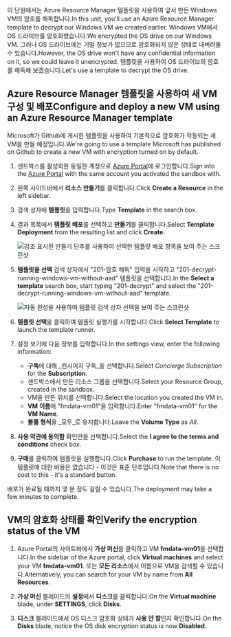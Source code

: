 <span data-ttu-id="8114f-101">이 단원에서는 Azure Resource Manager 템플릿을 사용하여 앞서 만든 Windows VM의 암호를 해독합니다.</span><span class="sxs-lookup"><span data-stu-id="8114f-101">In this unit, you'll use an Azure Resource Manager template to decrypt our Windows VM we created earlier.</span></span> <span data-ttu-id="8114f-102">Windows VM에서 OS 드라이브를 암호화했습니다.</span><span class="sxs-lookup"><span data-stu-id="8114f-102">We encrypted the OS drive on our Windows VM.</span></span> <span data-ttu-id="8114f-103">그러나 OS 드라이브에는 기밀 정보가 없으므로 암호화되지 않은 상태로 내버려둘 수 있습니다.</span><span class="sxs-lookup"><span data-stu-id="8114f-103">However, the OS drive won't have any confidential information on it, so we could leave it unencrypted.</span></span> <span data-ttu-id="8114f-104">템플릿을 사용하여 OS 드라이브의 암호를 해독해 보겠습니다.</span><span class="sxs-lookup"><span data-stu-id="8114f-104">Let's use a template to decrypt the OS drive.</span></span>

## <a name="configure-and-deploy-a-new-vm-using-an-azure-resource-manager-template"></a><span data-ttu-id="8114f-105">Azure Resource Manager 템플릿을 사용하여 새 VM 구성 및 배포</span><span class="sxs-lookup"><span data-stu-id="8114f-105">Configure and deploy a new VM using an Azure Resource Manager template</span></span>

<span data-ttu-id="8114f-106">Microsoft가 Github에 게시한 템플릿을 사용하여 기본적으로 암호화가 작동되는 새 VM을 만들 예정입니다.</span><span class="sxs-lookup"><span data-stu-id="8114f-106">We're going to use a template Microsoft has published on Github to create a new VM with encryption turned on by default.</span></span>

1. <span data-ttu-id="8114f-107">샌드박스를 활성화한 동일한 계정으로 [Azure Portal](https://portal.azure.com/learn.docs.microsoft.com?azure-portal=true)에 로그인합니다.</span><span class="sxs-lookup"><span data-stu-id="8114f-107">Sign into the [Azure Portal](https://portal.azure.com/learn.docs.microsoft.com?azure-portal=true) with the same account you activated the sandbox with.</span></span>

1. <span data-ttu-id="8114f-108">왼쪽 사이드바에서 **리소스 만들기**를 클릭합니다.</span><span class="sxs-lookup"><span data-stu-id="8114f-108">Click **Create a Resource** in the left sidebar.</span></span>

1. <span data-ttu-id="8114f-109">검색 상자에 **템플릿**을 입력합니다.</span><span class="sxs-lookup"><span data-stu-id="8114f-109">Type **Template** in the search box.</span></span>

1. <span data-ttu-id="8114f-110">결과 목록에서 **템플릿 배포**를 선택하고 **만들기**를 클릭합니다.</span><span class="sxs-lookup"><span data-stu-id="8114f-110">Select **Template Deployment** from the resulting list and click **Create**.</span></span>

    ![강조 표시된 만들기 단추를 사용하여 선택한 템플릿 배포 항목을 보여 주는 스크린샷](../media/6-create-template.png)

1. <span data-ttu-id="8114f-112">**템플릿을 선택** 검색 상자에서 "201-암호 해독" 입력을 시작하고 "201-decrypt-running-windows-vm-without-aad" 템플릿을 선택합니다.</span><span class="sxs-lookup"><span data-stu-id="8114f-112">In the **Select a template** search box, start typing "201-decrypt" and select the "201-decrypt-running-windows-vm-without-aad" template.</span></span>

    ![자동 완성을 사용하여 템플릿 검색 상자 선택을 보여 주는 스크린샷](../media/6-custom-deployment.png)

1. <span data-ttu-id="8114f-114">**템플릿 선택**을 클릭하여 템플릿 실행기를 시작합니다.</span><span class="sxs-lookup"><span data-stu-id="8114f-114">Click **Select Template** to launch the template runner.</span></span>

1. <span data-ttu-id="8114f-115">설정 보기에 다음 정보를 입력합니다.</span><span class="sxs-lookup"><span data-stu-id="8114f-115">In the settings view, enter the following information:</span></span>
    - <span data-ttu-id="8114f-116">**구독**에 대해 _컨시어지 구독_을 선택합니다.</span><span class="sxs-lookup"><span data-stu-id="8114f-116">Select _Concierge Subscription_ for the **Subscription**.</span></span>
    - <span data-ttu-id="8114f-117">샌드박스에서 만든 리소스 그룹을 선택합니다.</span><span class="sxs-lookup"><span data-stu-id="8114f-117">Select your Resource Group, created in the sandbox.</span></span>
    - <span data-ttu-id="8114f-118">VM을 만든 위치를 선택합니다.</span><span class="sxs-lookup"><span data-stu-id="8114f-118">Select the location you created the VM in.</span></span>
    - <span data-ttu-id="8114f-119">**VM 이름**에 "fmdata-vm01"을 입력합니다.</span><span class="sxs-lookup"><span data-stu-id="8114f-119">Enter "fmdata-vm01" for the **VM Name**.</span></span>
    - <span data-ttu-id="8114f-120">**볼륨 형식**을 _모두_로 유지합니다.</span><span class="sxs-lookup"><span data-stu-id="8114f-120">Leave the **Volume Type** as _All_.</span></span>

1. <span data-ttu-id="8114f-121">**사용 약관에 동의함** 확인란을 선택합니다.</span><span class="sxs-lookup"><span data-stu-id="8114f-121">Select the **I agree to the terms and conditions** check box.</span></span>
1. <span data-ttu-id="8114f-122">**구매**를 클릭하여 템플릿을 실행합니다.</span><span class="sxs-lookup"><span data-stu-id="8114f-122">Click **Purchase** to run the template.</span></span> <span data-ttu-id="8114f-123">이 템플릿에 대한 비용은 없습니다 - 이것은 표준 단추입니다.</span><span class="sxs-lookup"><span data-stu-id="8114f-123">Note that there is no cost to this - it's a standard button.</span></span>

<span data-ttu-id="8114f-124">배포가 완료될 때까지 몇 분 정도 걸릴 수 있습니다.</span><span class="sxs-lookup"><span data-stu-id="8114f-124">The deployment may take a few minutes to complete.</span></span>

## <a name="verify-the-encryption-status-of-the-vm"></a><span data-ttu-id="8114f-125">VM의 암호화 상태를 확인</span><span class="sxs-lookup"><span data-stu-id="8114f-125">Verify the encryption status of the VM</span></span>

1. <span data-ttu-id="8114f-126">Azure Portal의 사이트바에서 **가상 머신**을 클릭하고 VM **fmdata-vm01**을 선택합니다.</span><span class="sxs-lookup"><span data-stu-id="8114f-126">In the sidebar of the Azure portal, click **Virtual machines** and select your VM **fmdata-vm01**.</span></span> <span data-ttu-id="8114f-127">또는 **모든 리소스**에서 이름으로 VM을 검색할 수 있습니다.</span><span class="sxs-lookup"><span data-stu-id="8114f-127">Alternatively, you can search for your VM by name from **All Resources**.</span></span>

1. <span data-ttu-id="8114f-128">**가상 머신** 블레이드의 **설정**에서 **디스크**를 클릭합니다.</span><span class="sxs-lookup"><span data-stu-id="8114f-128">On the **Virtual machine** blade, under **SETTINGS**, click **Disks**.</span></span>

1. <span data-ttu-id="8114f-129">**디스크** 블레이드에서 OS 디스크 암호화 상태가 **사용 안 함**인지 확인합니다.</span><span class="sxs-lookup"><span data-stu-id="8114f-129">On the **Disks** blade, notice the OS disk encryption status is now **Disabled**.</span></span>
